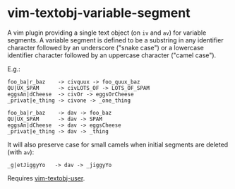 # vim-textobj-variable-segment

A vim plugin providing a single text object (on `iv` and `av`) for
variable segments. A variable segment is defined to be a substring in
any identifier character followed by an underscore ("snake case") or
a lowercase identifier character followed by an uppercase character
("camel case").

E.g.:

    foo_ba|r_baz    -> civquux -> foo_quux_baz
    QU|UX_SPAM      -> civLOTS_OF -> LOTS_OF_SPAM
    eggsAn|dCheese  -> civOr -> eggsOrCheese
    _privat|e_thing -> civone -> _one_thing

    foo_ba|r_baz    -> dav -> foo_baz
    QU|UX_SPAM      -> dav -> SPAM
    eggsAn|dCheese  -> dav -> eggsCheese
    _privat|e_thing -> dav -> _thing

It will also preserve case for small camels when initial segments are deleted
(with `av`):

    _g|etJiggyYo   -> dav -> _jiggyYo

Requires [vim-textobj-user](https://github.com/kana/vim-textobj-user).
